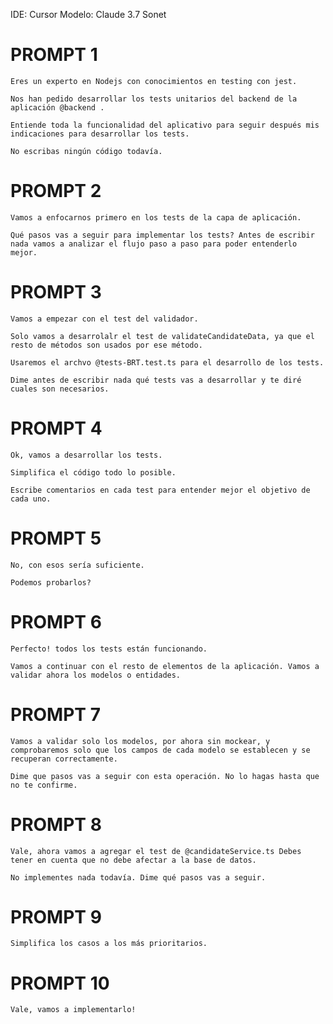 
IDE: Cursor
Modelo: Claude 3.7 Sonet

# PROMPT 1

    Eres un experto en Nodejs con conocimientos en testing con jest.

    Nos han pedido desarrollar los tests unitarios del backend de la aplicación @backend .

    Entiende toda la funcionalidad del aplicativo para seguir después mis indicaciones para desarrollar los tests.

    No escribas ningún código todavía.

# PROMPT 2

    Vamos a enfocarnos primero en los tests de la capa de aplicación. 

    Qué pasos vas a seguir para implementar los tests? Antes de escribir nada vamos a analizar el flujo paso a paso para poder entenderlo mejor.

# PROMPT 3

    Vamos a empezar con el test del validador. 

    Solo vamos a desarrolalr el test de validateCandidateData, ya que el resto de métodos son usados por ese método.

    Usaremos el archvo @tests-BRT.test.ts para el desarrollo de los tests. 

    Dime antes de escribir nada qué tests vas a desarrollar y te diré cuales son necesarios.

# PROMPT 4

    Ok, vamos a desarrollar los tests.
 
    Simplifica el código todo lo posible.

    Escribe comentarios en cada test para entender mejor el objetivo de cada uno.

# PROMPT 5

    No, con esos sería suficiente.

    Podemos probarlos?


# PROMPT 6

    Perfecto! todos los tests están funcionando.

    Vamos a continuar con el resto de elementos de la aplicación. Vamos a validar ahora los modelos o entidades.


# PROMPT 7

    Vamos a validar solo los modelos, por ahora sin mockear, y comprobaremos solo que los campos de cada modelo se establecen y se recuperan correctamente.

    Dime que pasos vas a seguir con esta operación. No lo hagas hasta que no te confirme.

# PROMPT 8

    Vale, ahora vamos a agregar el test de @candidateService.ts Debes tener en cuenta que no debe afectar a la base de datos.

    No implementes nada todavía. Dime qué pasos vas a seguir.

# PROMPT 9

    Simplifica los casos a los más prioritarios.


# PROMPT 10

    Vale, vamos a implementarlo!